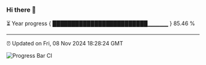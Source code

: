 ### Hi there 👋

⏳ Year progress { █████████████████████████▁▁▁▁▁ } 85.46 %

---

⏰ Updated on Fri, 08 Nov 2024 18:28:24 GMT

![Progress Bar CI](https://github.com/ZhaoGui/ZhaoGui/workflows/Progress%20Bar%20CI/badge.svg)
